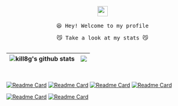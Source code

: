 <p align="center">
  <img src="https://user-images.githubusercontent.com/5679180/79618120-0daffb80-80be-11ea-819e-d2b0fa904d07.gif" width="27px">
  <br><br />
  <samp>
    😆 Hey! Welcome to my profile
    <br />
    <br />😼 Take a look at my stats 😼
    <br />
    <br />
  </samp>


| <a> <img align="center" src="https://github-readme-stats.vercel.app/api?username=kill8g&show_icons=true&include_all_commits=true&theme=buefy&hide_border=true&&hide=prs,issues,contribs&count_private=true" alt="kill8g's github stats" /> </a> | <a> <img align="center" src="https://github-readme-stats.vercel.app/api/top-langs/?username=kill8g&layout=compact&theme=buefy&hide_border=true&hide=javascript,html,css" /> </a> | 
| ------------- | ------------- |

</p>

<br />

<!-- https://github.com/anuraghazra/github-readme-stats --> 

[![Readme Card](https://github-readme-stats.vercel.app/api/pin/?username=kill8g&repo=lua-tablelib&show_owner=true)](https://github.com/kill8g/lua-tablelib) [![Readme Card](https://github-readme-stats.vercel.app/api/pin/?username=kill8g&repo=deploy-mogno&show_owner=true)](https://github.com/kill8g/deploy-mogno)
[![Readme Card](https://github-readme-stats.vercel.app/api/pin/?username=kill8g&repo=epoll-demo&show_owner=true)](https://github.com/kill8g/epoll-demo) [![Readme Card](https://github-readme-stats.vercel.app/api/pin/?username=kill8g&repo=kill8g.github.io)](https://github.com/kill8g/kill8g.github.io)

[![Readme Card](https://github-readme-stats.vercel.app/api/pin/?username=kill8g&repo=httpc&show_owner=true)](https://github.com/kill8g/httpc) [![Readme Card](https://github-readme-stats.vercel.app/api/pin/?username=kill8g&repo=mocklua&show_owner=true)](https://github.com/kill8g/mocklua) 
